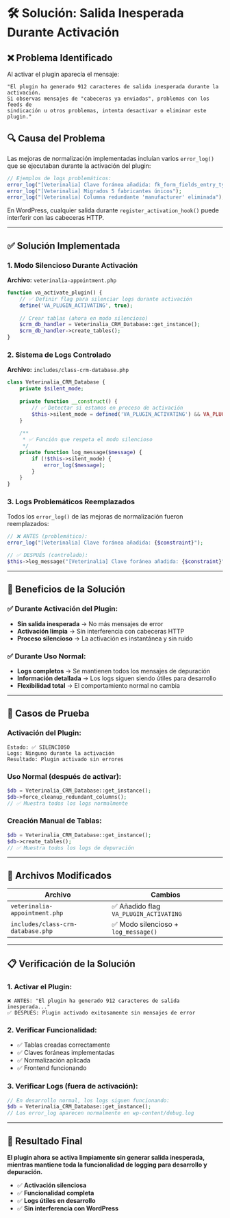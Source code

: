 # 🛠️ Solución: Salida Inesperada Durante Activación

## ❌ Problema Identificado

Al activar el plugin aparecía el mensaje:
```
"El plugin ha generado 912 caracteres de salida inesperada durante la activación. 
Si observas mensajes de "cabeceras ya enviadas", problemas con los feeds de 
sindicación u otros problemas, intenta desactivar o eliminar este plugin."
```

## 🔍 Causa del Problema

Las mejoras de normalización implementadas incluían varios `error_log()` que se ejecutaban durante la activación del plugin:

```php
// Ejemplos de logs problemáticos:
error_log("[Veterinalia] Clave foránea añadida: fk_form_fields_entry_type");
error_log("[Veterinalia] Migrados 5 fabricantes únicos");
error_log("[Veterinalia] Columna redundante 'manufacturer' eliminada");
```

En WordPress, cualquier salida durante `register_activation_hook()` puede interferir con las cabeceras HTTP.

---

## ✅ Solución Implementada

### **1. Modo Silencioso Durante Activación**

**Archivo:** `veterinalia-appointment.php`
```php
function va_activate_plugin() {
    // ✅ Definir flag para silenciar logs durante activación
    define('VA_PLUGIN_ACTIVATING', true);
    
    // Crear tablas (ahora en modo silencioso)
    $crm_db_handler = Veterinalia_CRM_Database::get_instance();
    $crm_db_handler->create_tables();
}
```

### **2. Sistema de Logs Controlado**

**Archivo:** `includes/class-crm-database.php`
```php
class Veterinalia_CRM_Database {
    private $silent_mode;
    
    private function __construct() {
        // ✅ Detectar si estamos en proceso de activación
        $this->silent_mode = defined('VA_PLUGIN_ACTIVATING') && VA_PLUGIN_ACTIVATING;
    }
    
    /**
     * ✅ Función que respeta el modo silencioso
     */
    private function log_message($message) {
        if (!$this->silent_mode) {
            error_log($message);
        }
    }
}
```

### **3. Logs Problemáticos Reemplazados**

Todos los `error_log()` de las mejoras de normalización fueron reemplazados:

```php
// ❌ ANTES (problemático):
error_log("[Veterinalia] Clave foránea añadida: {$constraint}");

// ✅ DESPUÉS (controlado):
$this->log_message("[Veterinalia] Clave foránea añadida: {$constraint}");
```

---

## 🎯 Beneficios de la Solución

### **✅ Durante Activación del Plugin:**
- **Sin salida inesperada** → No más mensajes de error
- **Activación limpia** → Sin interferencia con cabeceras HTTP
- **Proceso silencioso** → La activación es instantánea y sin ruido

### **✅ Durante Uso Normal:**
- **Logs completos** → Se mantienen todos los mensajes de depuración
- **Información detallada** → Los logs siguen siendo útiles para desarrollo
- **Flexibilidad total** → El comportamiento normal no cambia

---

## 🧪 Casos de Prueba

### **Activación del Plugin:**
```
Estado: ✅ SILENCIOSO
Logs: Ninguno durante la activación
Resultado: Plugin activado sin errores
```

### **Uso Normal (después de activar):**
```php
$db = Veterinalia_CRM_Database::get_instance();
$db->force_cleanup_redundant_columns();
// ✅ Muestra todos los logs normalmente
```

### **Creación Manual de Tablas:**
```php
$db = Veterinalia_CRM_Database::get_instance();
$db->create_tables();
// ✅ Muestra todos los logs de depuración
```

---

## 🔧 Archivos Modificados

| Archivo | Cambios |
|---------|---------|
| `veterinalia-appointment.php` | ✅ Añadido flag `VA_PLUGIN_ACTIVATING` |
| `includes/class-crm-database.php` | ✅ Modo silencioso + `log_message()` |

---

## 📋 Verificación de la Solución

### **1. Activar el Plugin:**
```
❌ ANTES: "El plugin ha generado 912 caracteres de salida inesperada..."
✅ DESPUÉS: Plugin activado exitosamente sin mensajes de error
```

### **2. Verificar Funcionalidad:**
- ✅ Tablas creadas correctamente
- ✅ Claves foráneas implementadas
- ✅ Normalización aplicada
- ✅ Frontend funcionando

### **3. Verificar Logs (fuera de activación):**
```php
// En desarrollo normal, los logs siguen funcionando:
$db = Veterinalia_CRM_Database::get_instance();
// Los error_log aparecen normalmente en wp-content/debug.log
```

---

## 🎉 Resultado Final

**El plugin ahora se activa limpiamente sin generar salida inesperada, mientras mantiene toda la funcionalidad de logging para desarrollo y depuración.**

- ✅ **Activación silenciosa**
- ✅ **Funcionalidad completa**
- ✅ **Logs útiles en desarrollo**
- ✅ **Sin interferencia con WordPress**
